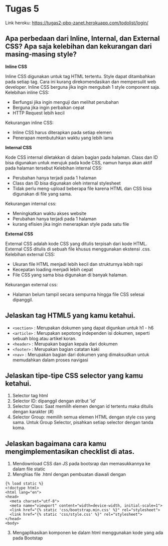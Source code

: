 # Tugas 5
Link heroku: https://tugas2-pbp-zanet.herokuapp.com/todolist/login/
## Apa perbedaan dari Inline, Internal, dan External CSS? Apa saja kelebihan dan kekurangan dari masing-masing style?
**Inline CSS**

Inline CSS digunakan untuk tag HTML tertentu. Style dapat ditambahkan pada setiap tag. Cara ini kurang direkomendasikan dan mempersulit web developer. Inline CSS berguna jika ingin mengubah 1 style component saja. 
Kelebihan inline CSS:
- Berfungsi jika ingin menguji dan melihat perubahan
- Berguna jika ingin perbaikan cepat
- HTTP Request lebih kecil

Kekurangan inline CSS:
- Inline CSS harus diterapkan pada setiap elemen
- Penerapan membutuhkan waktu yang lebih lama 

**Internal CSS**

Kode CSS internal diletakkan di dalam bagian <head> pada halaman. Class dan ID bisa digunakan untuk merujuk pada kode CSS, namun hanya akan aktif pada halaman tersebut
Kelebihan internal CSS:
- Perubahan hanya terjadi pada 1 halaman
- Class dan ID bisa digunakan oleh internal stylesheet
- Tidak perlu meng-upload beberapa file karena HTML dan CSS bisa digunakan di file yang sama.

Kekurangan internal css:
- Meningkatkan waktu akses website
- Perubahan hanya terjadi pada 1 halaman
- kurang efisien jika ingin menerapkan style pada satu file
  
**External CSS**

External CSS adalah kode CSS yang ditulis terpisah dari kode HTML. External CSS ditulis di sebuah file khusus menggunakan ekstensi .css.
Kelebihan external CSS:
- Ukuran file HTML menjadi lebih kecil dan strukturnya lebih rapi
- Kecepatan loading menjadi lebih cepat
- File CSS yang sama bisa digunakan di banyak halaman.

Kekurangan external css:
- Halaman belum tampil secara sempurna hingga file CSS selesai dipanggil.

## Jelaskan tag HTML5 yang kamu ketahui.
- ``` <section> ``` : Merupakan dokumen yang dapat digunkan untuk h1 - h6
- ``` <article> ``` : Merupakan sepotong independen isi dokumen, seperti sebuah blog atau artikel koran.
- ``` <header> ```  : Merupakan bagian kepala dari dokumen
- ``` <footer> ```  : Merupakan bagian catatan kaki
- ``` <nav> ```     : Merupakan bagian dari dokumen yang dimaksudkan untuk memudahkan dalam proses navigasi

## Jelaskan tipe-tipe CSS selector yang kamu ketahui.
1. Selector tag html
2. Selector ID: dipanggil dengan atribut 'id'
3. Selector Class: Saat memilih elemen dengan id tertentu maka ditulis dengan karakter (#)
4. Selector Group: memilih semua elemen HTML dengan style css yang sama. Untuk Group Selector, pisahkan setiap selector dengan tanda koma.

## Jelaskan bagaimana cara kamu mengimplementasikan checklist di atas.
1. Mendownload CSS dan JS pada bootsrap dan memasukkannya ke dalam file static
2. Menghias file .html dengan pembuatan diawali dengan 
  ```
  {% load static %}
<!doctype html>
<html lang="en">
  <head>
    <meta charset="utf-8">
    <meta name="viewport" content="width=device-width, initial-scale=1">
    <link href="{% static 'css/bootstrap.min.css' %}" rel="stylesheet">
    <link href="{% static 'css/style.css' %}" rel="stylesheet">
  </head>
  <body>
  ```
 3. Mengaplikasikan komponen ke dalam html menggunakan kode yang ada pada Bootstap
